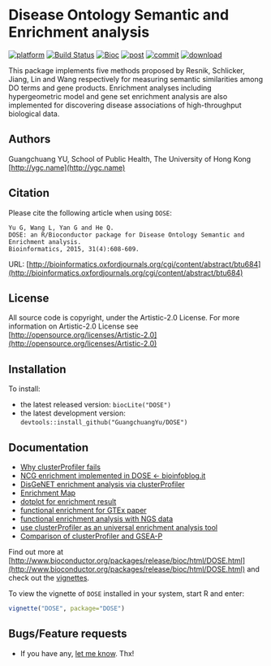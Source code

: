 # Disease Ontology Semantic and Enrichment analysis

[![platform](http://www.bioconductor.org/shields/availability/devel/DOSE.svg)](http://www.bioconductor.org/packages/devel/bioc/html/DOSE.html#archives)
[![Build Status](http://www.bioconductor.org/shields/build/devel/bioc/DOSE.svg)](http://bioconductor.org/checkResults/devel/bioc-LATEST/DOSE/)
[![Bioc](http://www.bioconductor.org/shields/years-in-bioc/DOSE.svg)](http://www.bioconductor.org/packages/devel/bioc/html/DOSE.html#since)
[![post](http://www.bioconductor.org/shields/posts/DOSE.svg)](https://support.bioconductor.org/t/DOSE/)
[![commit](http://www.bioconductor.org/shields/commits/bioc/DOSE.svg)](http://www.bioconductor.org/packages/devel/bioc/html/DOSE.html#svn_source)
[![download](http://www.bioconductor.org/shields/downloads/DOSE.svg)](http://bioconductor.org/packages/stats/bioc/DOSE.html)


 This package implements five methods proposed by Resnik, Schlicker, Jiang, Lin and Wang respectively for measuring semantic similarities among DO terms and gene products. Enrichment analyses including hypergeometric model and gene set enrichment analysis are also implemented for discovering disease associations of high-throughput biological data. 

## Authors ##

Guangchuang YU, School of Public Health, The University of Hong Kong [http://ygc.name](http://ygc.name)

## Citation ##

Please cite the following article when using `DOSE`:

```
Yu G, Wang L, Yan G and He Q.
DOSE: an R/Bioconductor package for Disease Ontology Semantic and Enrichment analysis.
Bioinformatics, 2015, 31(4):608-609.
```

URL: [http://bioinformatics.oxfordjournals.org/cgi/content/abstract/btu684](http://bioinformatics.oxfordjournals.org/cgi/content/abstract/btu684)

## License ##

All source code is copyright, under the Artistic-2.0 License.
For more information on Artistic-2.0 License see [http://opensource.org/licenses/Artistic-2.0](http://opensource.org/licenses/Artistic-2.0)

## Installation ##

To install:
 * the latest released version:
   `biocLite("DOSE")`
 * the latest development version:
   `devtools::install_github("GuangchuangYu/DOSE")`

## Documentation ##

+ [Why clusterProfiler fails](http://guangchuangyu.github.io/2014/08/why-clusterprofiler-fails/)
+ [NCG enrichment implemented in DOSE <- bioinfoblog.it](http://bioinfoblog.it/2015/04/ncg-enrichment-implemented-in-dose/)
+ [DisGeNET enrichment analysis via clusterProfiler](http://guangchuangyu.github.io/2015/05/use-clusterprofiler-as-an-universal-enrichment-analysis-tool/)
+ [Enrichment Map](http://guangchuangyu.github.io/2014/08/enrichment-map/)
+ [dotplot for enrichment result](http://guangchuangyu.github.io/2015/06/dotplot-for-enrichment-result/)
+ [functional enrichment for GTEx paper](http://guangchuangyu.github.io/2015/08/functional-enrichment-for-gtex-paper/)
+ [functional enrichment analysis with NGS data](http://guangchuangyu.github.io/2015/08/functional-enrichment-analysis-with-ngs-data/)
+ [use clusterProfiler as an universal enrichment analysis tool](http://guangchuangyu.github.io/2015/05/use-clusterprofiler-as-an-universal-enrichment-analysis-tool/)
+ [Comparison of clusterProfiler and GSEA-P](http://guangchuangyu.github.io/2015/11/comparison-of-clusterprofiler-and-gsea-p/)


Find out more at [http://www.bioconductor.org/packages/release/bioc/html/DOSE.html](http://www.bioconductor.org/packages/release/bioc/html/DOSE.html) and check out the [vignettes](http://www.bioconductor.org/packages/release/bioc/vignettes/DOSE/inst/doc/DOSE.pdf).

To view the vignette of `DOSE` installed in your system, start R and enter:
```r
vignette("DOSE", package="DOSE")
```

## Bugs/Feature requests ##

 - If you have any, [let me know](https://github.com/GuangchuangYu/DOSE/issues). Thx!

